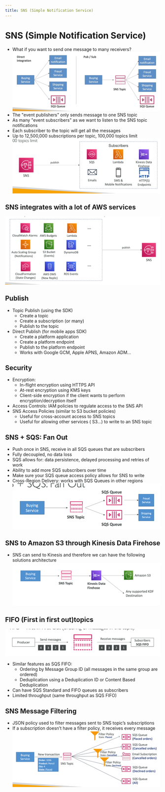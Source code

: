 ```yaml
---
title: SNS (Simple Notification Service)
---
```

# SNS (Simple Notification Service)
- What if you want to send one message to many receivers?
![SNS](./SNS.png)
- The "event publishers" only sends message to one SNS topic
- As many "event subscribers" as we want to listen to the SNS topic notifications
- Each subscriber to the topic will get all the messages
- Up to 12,500,000 subscriptions per topic, 100,000 topics limit
![img.png](SNS-1.png)

## SNS integrates with a lot of AWS services
![img.png](SNS-AWS-services.png)

## Publish
- Topic Publish (using the SDK)
    - Create a topic
    - Create a subscription (or many)
    - Publish to the topic
- Direct Publish (for mobile apps SDK)
    - Create a platform application
    - Create a platform endpoint
    - Publish to the platform endpoint
    - Works with Google GCM, Apple APNS, Amazon ADM…

## Security
- Encryption:
    - In-flight encryption using HTTPS API
    - At-rest encryption using KMS keys
    - Client-side encryption if the client wants to perform encryption/decryption itself
- Access Controls: IAM policies to regulate access to the SNS API
- SNS Access Policies (similar to S3 bucket policies)
    - Useful for cross-account access to SNS topics
    - Useful for allowing other services ( S3…) to write to an SNS topic

## SNS + SQS: Fan Out
- Push once in SNS, receive in all SQS queues that are subscribers
- Fully decoupled, no data loss
- SQS allows for: data persistence, delayed processing and retries of work
- Ability to add more SQS subscribers over time
- Make sure your SQS queue access policy allows for SNS to write
- Cross-Region Delivery: works with SQS Queues in other regions
![img.png](fan-out.png)

## SNS to Amazon S3 through Kinesis Data Firehose
- SNS can send to Kinesis and therefore we can have the following solutions architecture
![img.png](SNS-kinesis.png)

## FIFO (First in first out)topics
![img.png](SNS-FIFO.png)
- Similar features as SQS FIFO:
    - Ordering by Message Group ID (all messages in the same group are ordered)
    - Deduplication using a Deduplication ID or Content Based Deduplication
- Can have SQS Standard and FIFO queues as subscribers
- Limited throughput (same throughput as SQS FIFO)

## SNS Message Filtering
- JSON policy used to filter messages sent to SNS topic’s subscriptions
- If a subscription doesn’t have a filter policy, it receives every message
![img.png](message-filtering.png)